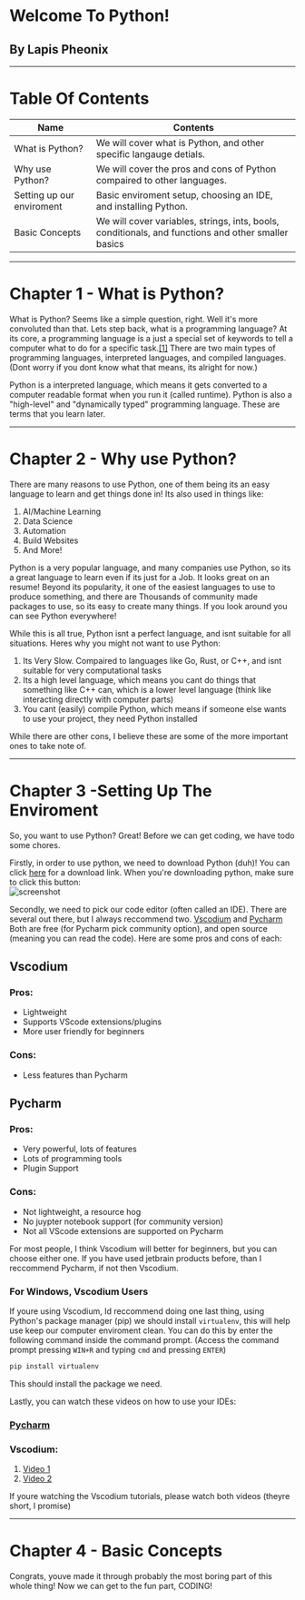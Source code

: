 # Welcome To Python!
## By Lapis Pheonix

---

# Table Of Contents
| Name | Contents |
|------|----------|
| What is Python? | We will cover what is Python, and other specific langauge detials. |
| Why use Python? | We will cover the pros and cons of Python compaired to other languages. |
| Setting up our enviroment | Basic enviroment setup, choosing an IDE, and installing Python. |
| Basic Concepts | We will cover variables, strings, ints, bools, conditionals, and functions and other smaller basics|


---

# Chapter 1 - What is Python?

What is Python? Seems like a simple question, right. Well it's more convoluted than that. Lets step back, what is a programming language? At its core, a programming language is a just a special set of keywords to tell a computer what to do for a specific task.[[1]](http://home.iitk.ac.in/~krrahul/cs300/6.pdf) There are two main types of programming languages, interpreted languages, and compiled languages. (Dont worry if you dont know what that means, its alright for now.) 

Python is a interpreted language, which means it gets converted to a computer readable format when you run it (called runtime). Python is also a "high-level" and "dynamically typed" programming language. These are terms that you learn later. 

---

# Chapter 2 - Why use Python?

There are many reasons to use Python, one of them being its an easy language to learn and get things done in! Its also used in things like:
1. AI/Machine Learning
2. Data Science
3. Automation
4. Build Websites
5. And More!

Python is a very popular language, and many companies use Python, so its a great language to learn even if its just for a Job. It looks great on an resume! Beyond its popularity, it one of the easiest languages to use to produce something, and there are Thousands of community made packages to use, so its easy to create many things. If you look around you can see Python everywhere!

While this is all true, Python isnt a perfect language, and isnt suitable for all situations. Heres why you might not want to use Python:
1. Its Very Slow. Compaired to languages like Go, Rust, or C++, and isnt suitable for very computational tasks
2. Its a high level language, which means you cant do things that something like C++ can, which is a lower level language (think like interacting directly with computer parts)
3. You cant (easily) compile Python, which means if someone else wants to use your project, they need Python installed

While there are other cons, I believe these are some of the more important ones to take note of.

---

# Chapter 3 -Setting Up The Enviroment

So, you want to use Python? Great! Before we can get coding, we have todo some chores.

Firstly, in order to use python, we need to download Python (duh)! You can click [here](https://www.python.org/downloads/) for a download link. When you're downloading python, make sure to click this button:<br>
![screenshot](https://cdn.discordapp.com/attachments/1134759865093464125/1140879586893234216/image.png)

Secondly, we need to pick our code editor (often called an IDE). There are several out there, but I always reccommend two. [Vscodium](https://vscodium.com/) and [Pycharm](https://www.jetbrains.com/pycharm/) Both are free (for Pycharm pick community option), and open source (meaning you can read the code). Here are some pros and cons of each:

## Vscodium
### Pros:
- Lightweight
- Supports VScode extensions/plugins
- More user friendly for beginners

### Cons:
- Less features than Pycharm

## Pycharm
### Pros:
- Very powerful, lots of features
- Lots of programming tools
- Plugin Support

### Cons:
- Not lightweight, a resource hog
- No juypter notebook support (for community version)
- Not all VScode extensions are supported on Pycharm


For most people, I think Vscodium will better for beginners, but you can choose either one. If you have used jetbrain products before, than I reccommend Pycharm, if not then Vscodium.


### For Windows, Vscodium Users
If youre using Vscodium, Id reccommend doing one last thing, using Python's package manager (pip) we should install `virtualenv`, this will help use keep our computer enviroment clean. You can do this by enter the following command inside the command prompt. (Access the command prompt pressing `WIN+R` and typing `cmd` and pressing `ENTER`)
```bash
pip install virtualenv
```

This should install the package we need.


Lastly, you can watch these videos on how to use your IDEs:
### [Pycharm](https://www.youtube.com/watch?v=3VmNuqfavF4)
### Vscodium:
1. [Video 1](https://www.youtube.com/watch?v=197JAS1gNKo)
2. [Video 2](https://www.youtube.com/watch?v=GZbeL5AcTgw)

If youre watching the Vscodium tutorials, please watch both videos (theyre short, I promise)


---

# Chapter 4 - Basic Concepts
Congrats, youve made it through probably the most boring part of this whole thing! Now we can get to the fun part, CODING!

